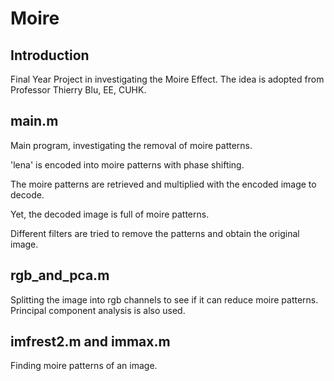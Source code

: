 # Moire

## Introduction
Final Year Project in investigating the Moire Effect. The idea is adopted from Professor Thierry Blu, EE, CUHK.

## main.m
Main program, investigating the removal of moire patterns.

'lena' is  encoded into moire patterns with phase shifting.

The moire patterns are retrieved and multiplied with the encoded image to decode.

Yet, the decoded image is full of moire patterns.

Different filters are tried to remove the patterns and obtain the original image.

## rgb_and_pca.m
Splitting the image into rgb channels to see if it can reduce moire patterns. Principal component analysis is also used.

## imfrest2.m and immax.m
Finding moire patterns of an image.